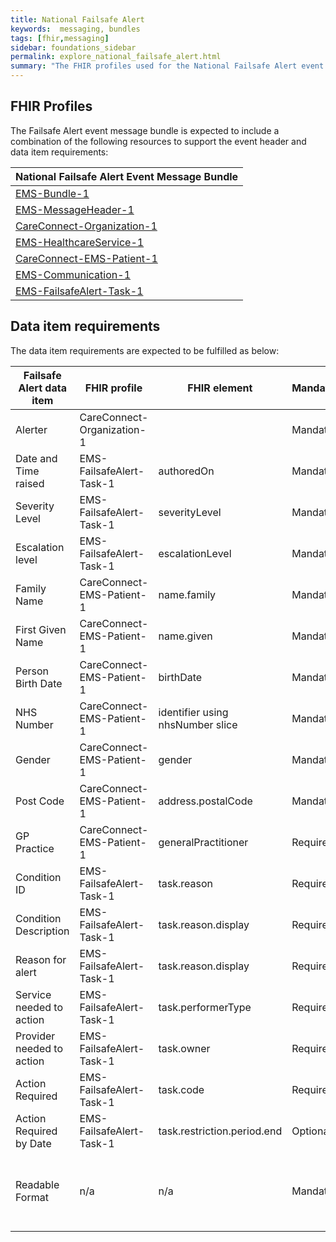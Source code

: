 ```yaml
---
title: National Failsafe Alert
keywords:  messaging, bundles
tags: [fhir,messaging]
sidebar: foundations_sidebar
permalink: explore_national_failsafe_alert.html
summary: "The FHIR profiles used for the National Failsafe Alert event message bundle"
---
```


## FHIR Profiles ##
The Failsafe Alert event message bundle is expected to include a combination of the following resources to support the event header and data item requirements:

| National Failsafe Alert Event Message Bundle       |
|-------------------------------------------|
| [EMS-Bundle-1](https://fhir.nhs.uk/STU3/StructureDefinition/EMS-Bundle-1)                              |
| [EMS-MessageHeader-1](https://fhir.nhs.uk/STU3/StructureDefinition/EMS-MessageHeader-1)                       |
| [CareConnect-Organization-1](https://fhir.hl7.org.uk/STU3/StructureDefinition/CareConnect-Organization-1)                |
| [EMS-HealthcareService-1](https://fhir.nhs.uk/STU3/StructureDefinition/EMS-HealthcareService-1)                   |
| [CareConnect-EMS-Patient-1](https://fhir.nhs.uk/STU3/StructureDefinition/CareConnect-EMS-Patient-1)                     |
| [EMS-Communication-1](https://fhir.nhs.uk/STU3/StructureDefinition/EMS-Communication-1)                       |
| [EMS-FailsafeAlert-Task-1](https://fhir.nhs.uk/STU3/StructureDefinition/EMS-FailsafeAlert-Task-1)                      |

## Data item requirements  ##

The data item requirements are expected to be fulfilled as below:

| Failsafe Alert data item  | FHIR profile               | FHIR element                     | Mandatory/Required/Optional | Notes                                                           |
|---------------------------|----------------------------|----------------------------------|-----------------------------|-----------------------------------------------------------------|
| Alerter                   | CareConnect-Organization-1 |                                  | Mandatory                   |                                                                 |
| Date and Time raised      | EMS-FailsafeAlert-Task-1   | authoredOn                       | Mandatory                   |                                                                 |
| Severity Level            | EMS-FailsafeAlert-Task-1   | severityLevel                    | Mandatory                   |                                                                 |
| Escalation level          | EMS-FailsafeAlert-Task-1   | escalationLevel                  | Mandatory                   |                                                                 |
| Family Name               | CareConnect-EMS-Patient-1  | name.family                      | Mandatory                   |                                                                 |
| First Given Name          | CareConnect-EMS-Patient-1  | name.given                       | Mandatory                   |                                                                 |
| Person Birth Date         | CareConnect-EMS-Patient-1  | birthDate                        | Mandatory                   |                                                                 |
| NHS Number                | CareConnect-EMS-Patient-1  | identifier using nhsNumber slice | Mandatory                   |                                                                 |
| Gender                    | CareConnect-EMS-Patient-1  | gender                           | Mandatory                   |                                                                 |
| Post Code                 | CareConnect-EMS-Patient-1  | address.postalCode               | Mandatory                   |                                                                 |
| GP Practice               | CareConnect-EMS-Patient-1  | generalPractitioner              | Required                    |                                                                 |
| Condition ID              | EMS-FailsafeAlert-Task-1   | task.reason                      | Required                    |                                                                 |
| Condition Description     | EMS-FailsafeAlert-Task-1   | task.reason.display              | Required                    |                                                                 |
| Reason for alert          | EMS-FailsafeAlert-Task-1   | task.reason.display              | Required                    |                                                                 |
| Service needed to action  | EMS-FailsafeAlert-Task-1   | task.performerType               | Required                    |                                                                 |
| Provider needed to action | EMS-FailsafeAlert-Task-1   | task.owner                       | Required                    |                                                                 |
| Action Required           | EMS-FailsafeAlert-Task-1   | task.code                        | Required                    |                                                                 |
| Action Required by Date   | EMS-FailsafeAlert-Task-1   | task.restriction.period.end      | Optional                    |                                                                 |
| Readable Format           | n/a                        | n/a                              | Mandatory                   | All of the information above in a non-FHIR readable text format |










